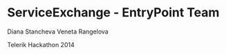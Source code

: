 ServiceExchange - EntryPoint Team
===============
Diana Stancheva
Veneta Rangelova

Telerik Hackathon 2014
